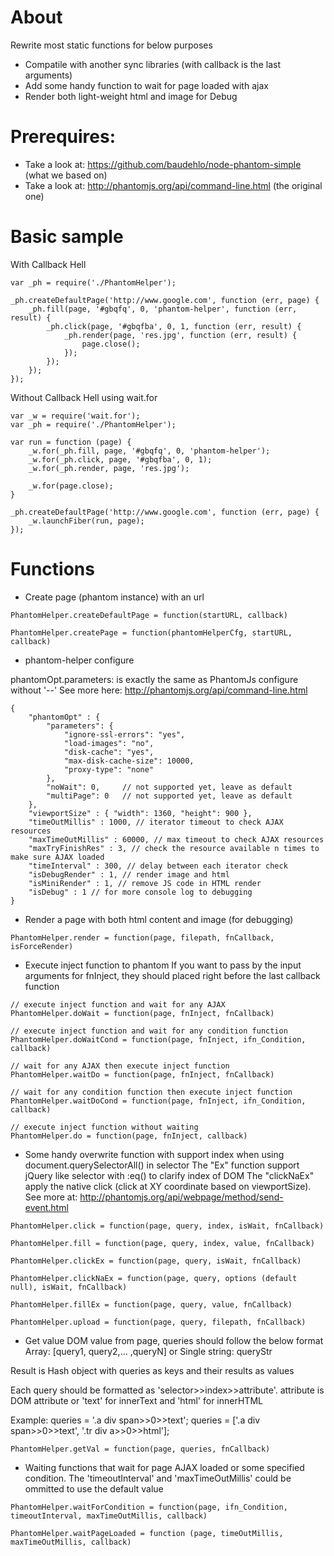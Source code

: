 # About

Rewrite most static functions for below purposes

* Compatile with another sync libraries (with callback is the last arguments)
* Add some handy function to wait for page loaded with ajax
* Render both light-weight html and image for Debug

# Prerequires: 

* Take a look at: https://github.com/baudehlo/node-phantom-simple (what we based on)
* Take a look at: http://phantomjs.org/api/command-line.html (the original one)


# Basic sample

With Callback Hell

```
var _ph = require('./PhantomHelper');

_ph.createDefaultPage('http://www.google.com', function (err, page) {
	_ph.fill(page, '#gbqfq', 0, 'phantom-helper', function (err, result) {
		_ph.click(page, '#gbqfba', 0, 1, function (err, result) { 
			_ph.render(page, 'res.jpg', function (err, result) { 
				page.close();
			});
		});
	});
});

```

Without Callback Hell using wait.for

```
var _w = require('wait.for');
var _ph = require('./PhantomHelper');

var run = function (page) {
	_w.for(_ph.fill, page, '#gbqfq', 0, 'phantom-helper');
	_w.for(_ph.click, page, '#gbqfba', 0, 1);
	_w.for(_ph.render, page, 'res.jpg');

	_w.for(page.close);
}

_ph.createDefaultPage('http://www.google.com', function (err, page) {
	_w.launchFiber(run, page);
});

```

# Functions

* Create page (phantom instance) with an url

```
PhantomHelper.createDefaultPage = function(startURL, callback)

PhantomHelper.createPage = function(phantomHelperCfg, startURL, callback)
```

* phantom-helper configure

phantomOpt.parameters: is exactly the same as PhantomJs configure without '--'
See more here: http://phantomjs.org/api/command-line.html

```
{   
	"phantomOpt" : {		
		"parameters": {
			"ignore-ssl-errors": "yes",
			"load-images": "no",
			"disk-cache": "yes",
			"max-disk-cache-size": 10000,
			"proxy-type": "none"
		},
		"noWait": 0,     // not supported yet, leave as default
		"multiPage": 0   // not supported yet, leave as default
	},
	"viewportSize" : { "width": 1360, "height": 900 },
	"timeOutMillis" : 1000, // iterator timeout to check AJAX resources
	"maxTimeOutMillis" : 60000, // max timeout to check AJAX resources
	"maxTryFinishRes" : 3, // check the resource available n times to make sure AJAX loaded
	"timeInterval" : 300, // delay between each iterator check
	"isDebugRender" : 1, // render image and html
	"isMiniRender" : 1, // remove JS code in HTML render
	"isDebug" : 1 // for more console log to debugging
}
```


* Render a page with both html content and image (for debugging)

```
PhantomHelper.render = function(page, filepath, fnCallback, isForceRender)
```

* Execute inject function to phantom
If you want to pass by the input arguments for fnInject, they should placed right before the last callback function

```
// execute inject function and wait for any AJAX
PhantomHelper.doWait = function(page, fnInject, fnCallback)

// execute inject function and wait for any condition function
PhantomHelper.doWaitCond = function(page, fnInject, ifn_Condition, callback)

// wait for any AJAX then execute inject function
PhantomHelper.waitDo = function(page, fnInject, fnCallback)

// wait for any condition function then execute inject function
PhantomHelper.waitDoCond = function(page, fnInject, ifn_Condition, callback)

// execute inject function without waiting
PhantomHelper.do = function(page, fnInject, callback)
```

* Some handy overwrite function with support index when using document.querySelectorAll() in selector
The "Ex" function support jQuery like selector with :eq(<index>) to clarify index of DOM
The "clickNaEx" apply the native click (click at XY coordinate based on viewportSize). See more at: http://phantomjs.org/api/webpage/method/send-event.html

```
PhantomHelper.click = function(page, query, index, isWait, fnCallback)

PhantomHelper.fill = function(page, query, index, value, fnCallback)

PhantomHelper.clickEx = function(page, query, isWait, fnCallback)

PhantomHelper.clickNaEx = function(page, query, options (default null), isWait, fnCallback)

PhantomHelper.fillEx = function(page, query, value, fnCallback)

PhantomHelper.upload = function(page, query, filepath, fnCallback)

```

* Get value DOM value from page, queries should follow the below format
   Array: [query1, query2,... ,queryN]
   or
   Single string: queryStr

 Result is Hash object with queries as keys and their results as values

 Each query should be formatted as 'selector>>index>>attribute'.
 attribute is DOM attribute or 'text' for innerText and 'html' for innerHTML

 Example:
    queries = '.a div span>>0>>text';
    queries = ['.a div span>>0>>text', '.tr div a>>0>>html'];

```
PhantomHelper.getVal = function(page, queries, fnCallback)
```

* Waiting functions that wait for page AJAX loaded or some specified condition. The 'timeoutInterval' and 'maxTimeOutMillis' could be ommitted to use the default value

```
PhantomHelper.waitForCondition = function(page, ifn_Condition, timeoutInterval, maxTimeOutMillis, callback)

PhantomHelper.waitPageLoaded = function (page, timeOutMillis, maxTimeOutMillis, callback)
```
